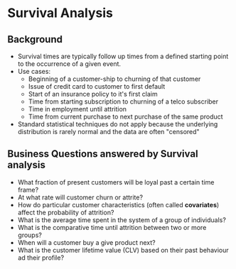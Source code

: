 # Survival Analysis

## Background

- Survival times are typically follow up times from a defined starting point to the occurrence of a given event.
- Use cases:
  - Beginning of a customer-ship to churning of that customer
  - Issue of credit card to customer to first default
  - Start of an insurance policy to it's first claim
  - Time from starting subscription to churning of a telco subscriber
  - Time in employment until attrition
  - Time from current purchase to next purchase of the same product
- Standard statistical techniques do not apply because the underlying distribution is rarely normal and the data are often "censored"

## Business Questions answered by Survival analysis

- What fraction of present customers will be loyal past a certain time frame?
- At what rate will customer churn or attrite?
- How do particular customer characteristics (often called **covariates**) affect the probability of attrition?
- What is the average time spent in the system of a group of individuals?
- What is the comparative time until attrition between two or more groups?
- When will a customer buy a give product next?
- What is the customer lifetime value (CLV) based on their past behaviour ad their profile?

